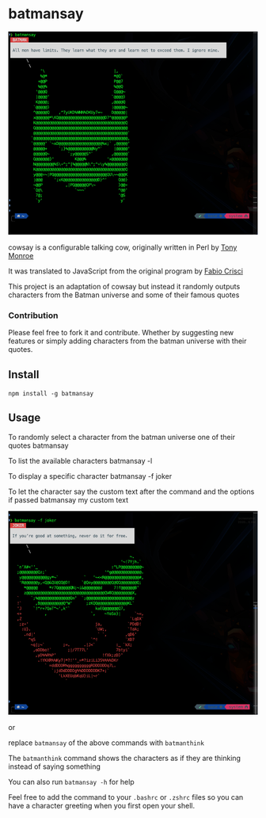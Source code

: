# batmansay

![BATMAN](https://github.com/meeshh/batmansay/blob/master/images/batman.png?raw=true)

cowsay is a configurable talking cow, originally written in Perl by [Tony Monroe](https://github.com/tnalpgge/rank-amateur-cowsay)

It was translated to JavaScript from the original program by [Fabio Crisci](https://github.com/piuccio/cowsay)

This project is an adaptation of cowsay but instead it randomly outputs characters from the Batman universe and some of their famous quotes

### Contribution

Please feel free to fork it and contribute. Whether by suggesting new features or simply adding characters from the batman universe with their quotes.

## Install

    npm install -g batmansay

## Usage

  To randomly select a character from the batman universe one of their quotes
    batmansay

  To list the available characters
    batmansay -l

  To display a specific character
    batmansay -f joker

  To let the character say the custom text after the command and the options if passed
    batmansay my custom text

  ![JOKER](https://github.com/meeshh/batmansay/blob/master/images/joker.png?raw=true)

or

  replace `batmansay` of the above commands with `batmanthink`

The `batmanthink` command shows the characters as if they are thinking instead of saying something

You can also run `batmansay -h` for help

Feel free to add the command to your `.bashrc` or `.zshrc` files so you can have a character greeting when you first open your shell.
